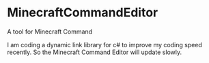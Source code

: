 # MinecraftCommandEditor
A tool for Minecraft Command

I am coding a dynamic link library for c# to improve my coding speed recently.
So the Minecraft Command Editor will update slowly.
